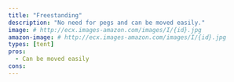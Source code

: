 ```yaml
---
title: "Freestanding"
description: "No need for pegs and can be moved easily."
image: # http://ecx.images-amazon.com/images/I/{id}.jpg
amazon-image: # http://ecx.images-amazon.com/images/I/{id}.jpg
types: [tent]
pros:
  - Can be moved easily
cons:
---
```

